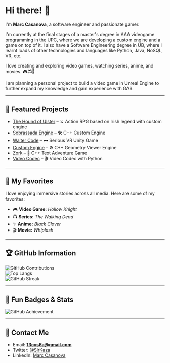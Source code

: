 # Hi there! 👋
I'm **Marc Casanova**, a software engineer and passionate gamer.  

I'm currently at the final stages of a master's degree in AAA videogame programming in the UPC, where we are developing a custom engine and a game on top of it. I also have a Software Engineering degree in UB, where I learnt loads of other technologies and languages like Python, Java, NoSQL, VR, etc.

I love creating and exploring video games, watching series, anime, and movies. 🎮📺🍿

I am planning a personal project to build a video game in Unreal Engine to further expand my knowledge and gain experience with GAS.

---

## 🚀 Featured Projects
- [The Hound of Ulster](https://github.com/TheCenturiaGames/The-Hound-of-Ulster) – ⚔️ Action RPG based on Irish legend with custom engine
- [Sobrassada Engine](https://github.com/TheCenturiaGames/Sobrassada_Engine) – 🛠️ C++ Custom Engine
- [Waiter Code](https://github.com/SirKaza/WaiterCode-UnityVR) – 🕶️ Serious VR Unity Game
- [Custom Engine](https://github.com/SirKaza/custom-engine) – ⚙️ C++ Geometry Viewer Engine
- [Zork](https://github.com/SirKaza/MyZork) – 📝 C++ Text Adventure Game
- [Video Codec](https://github.com/SirKaza/VideoCodec) – 🎬 Video Codec with Python

---

## 🌟 My Favorites
I love enjoying immersive stories across all media. Here are some of my favorites:  

- 🎮 **Video Game:** *Hollow Knight*  
- 📺 **Series:** *The Walking Dead*  
- ✨ **Anime:** *Black Clover*  
- 🎬 **Movie:** *Whiplash*

---

## 🏆 GitHub Information
![GitHub Contributions](https://github-readme-stats.vercel.app/api?username=SirKaza&show_icons=true&theme=radical)  
![Top Langs](https://github-readme-stats.vercel.app/api/top-langs/?username=SirKaza&layout=compact&theme=radical)  
![GitHub Streak](https://github-readme-streak-stats.herokuapp.com/?user=SirKaza&theme=radical)

---

## 🏅 Fun Badges & Stats
![GitHub Achievement](https://github-profile-trophy.vercel.app/?username=SirKaza&theme=radical&margin-w=10&margin-h=10)

---

## 💬 Contact Me
- Email: **13cvs6a@gmail.com**  
- Twitter: [@SirKaza](https://x.com/SirKaza)  
- LinkedIn: [Marc Casanova](https://www.linkedin.com/in/marc-casanova-torrequebrada/)
